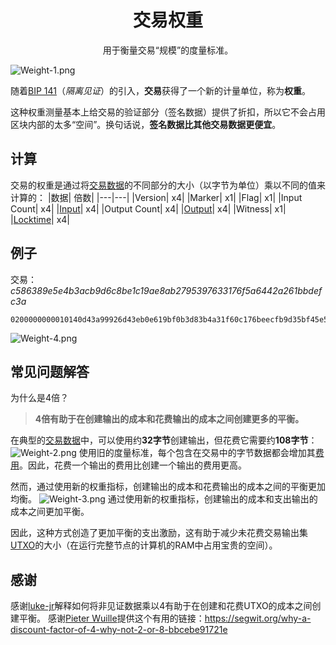 # <center>交易权重</center>
<center>用于衡量交易“规模”的度量标准。</center>

![Weight-1.png](img/Weight-1%20(1).png)

随着[BIP 141](https://github.com/bitcoin/bips/blob/master/bip-0141.mediawiki#transaction-size-calculations)（*隔离见证*）的引入，**交易**获得了一个新的计量单位，称为**权重**。

这种权重测量基本上给交易的验证部分（签名数据）提供了折扣，所以它不会占用区块内部的太多“空间”。换句话说，**签名数据比其他交易数据更便宜**。

## 计算
交易的权重是通过将[交易数据](../Transaction%20Data/Transaction%20Data.md)的不同部分的大小（以字节为单位）乘以不同的值来计算的：
|数据|	倍数|
|---|---|
|Version|	x4|
|Marker|	x1|
|Flag|	x1|
|Input Count|	x4|
|[Input](../Transaction%20Data/Input/input.md)|	x4|
|Output Count|	x4|
|[Output](../Transaction%20Data/output/output.md)|	x4|
|Witness|	x1|
|[Locktime](../Transaction%20Data/locktime/locktime.md)|	x4|

## 例子
交易：*c586389e5e4b3acb9d6c8be1c19ae8ab2795397633176f5a6442a261bbdefc3a*
```
0200000000010140d43a99926d43eb0e619bf0b3d83b4a31f60c176beecfb9d35bf45e54d0f7420100000017160014a4b4ca48de0b3fffc15404a1acdc8dbaae226955ffffffff0100e1f5050000000017a9144a1154d50b03292b3024370901711946cb7cccc387024830450221008604ef8f6d8afa892dee0f31259b6ce02dd70c545cfcfed8148179971876c54a022076d771d6e91bed212783c9b06e0de600fab2d518fad6f15a2b191d7fbd262a3e0121039d25ab79f41f75ceaf882411fd41fa670a4c672c23ffaf0e361a969cde0692e800000000
```
![Weight-4.png](img/Weight-4.png)

## 常见问题解答
为什么是4倍？

>**4倍有助于在创建输出的成本和花费输出的成本之间创建更多的平衡。**

在典型的[交易数据](../Transaction%20Data/Transaction%20Data.md)中，可以使用约**32字节**创建输出，但花费它需要约**108字节**：
![Weight-2.png](img/Weight-2%20(1).png)
使用旧的度量标准，每个包含在交易中的字节数据都会增加其[费用](../Fees/Fees.md)。因此，花费一个输出的费用比创建一个输出的费用更高。

然而，通过使用新的权重指标，创建输出的成本和花费输出的成本之间的平衡更加均衡。
![Weight-3.png](img/Weight-3%20(1).png)
通过使用新的权重指标，创建输出的成本和支出输出的成本之间更加平衡。

因此，这种方式创造了更加平衡的支出激励，这有助于减少未花费交易输出集[UTXO](../UTXO/UTXO.md)的大小（在运行完整节点的计算机的RAM中占用宝贵的空间）。

## 感谢

感谢[luke-jr](https://github.com/luke-jr)解释如何将非见证数据乘以4有助于在创建和花费UTXO的成本之间创建平衡。
感谢[Pieter Wuille](https://twitter.com/pwuille)提供这个有用的链接：https://segwit.org/why-a-discount-factor-of-4-why-not-2-or-8-bbcebe91721e